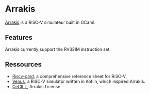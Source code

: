 # Arrakis

[Arrakis](https://en.wikipedia.org/wiki/Arrakis) is a RISC-V simulateur built in
OCaml.

## Features

Arrakis currently support the RV32IM instruction set.

## Ressources

* [Riscv-card](https://github.com/jameslzhu/riscv-card), a comprehensive
  reference sheet for RISC-V.
* [Venus](https://github.com/kvakil/venus), a RISC-V simulator written in
  Kotlin, which inspired Arrakis.
* [CeCILL](http://www.cecill.info/index.en.html), Arrakis License.

